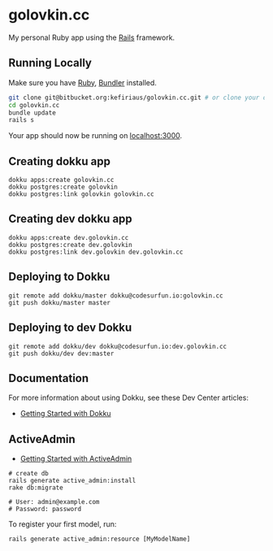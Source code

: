 # golovkin.cc

My personal Ruby app using the [Rails](http://rubyonrails.org) framework.

## Running Locally

Make sure you have [Ruby](https://www.ruby-lang.org), [Bundler](http://bundler.io) installed.

```sh
git clone git@bitbucket.org:kefiriaus/golovkin.cc.git # or clone your own fork
cd golovkin.cc
bundle update
rails s
```

Your app should now be running on [localhost:3000](http://localhost:3000/).

## Creating dokku app

```
dokku apps:create golovkin.cc
dokku postgres:create golovkin
dokku postgres:link golovkin golovkin.cc
```

## Creating dev dokku app

```
dokku apps:create dev.golovkin.cc
dokku postgres:create dev.golovkin
dokku postgres:link dev.golovkin dev.golovkin.cc
```

## Deploying to Dokku

```
git remote add dokku/master dokku@codesurfun.io:golovkin.cc
git push dokku/master master
```

## Deploying to dev Dokku

```
git remote add dokku/dev dokku@codesurfun.io:dev.golovkin.cc
git push dokku/dev dev:master
```

## Documentation

For more information about using Dokku, see these Dev Center articles:

- [Getting Started with Dokku](http://dokku.viewdocs.io/dokku/getting-started/installation/)

## ActiveAdmin

- [Getting Started with ActiveAdmin](http://activeadmin.info/docs/documentation.html)

```
# create db
rails generate active_admin:install
rake db:migrate

# User: admin@example.com
# Password: password
```

To register your first model, run:

```
rails generate active_admin:resource [MyModelName]
```